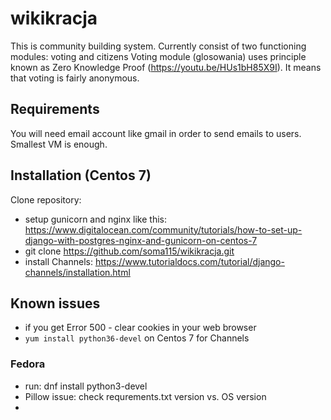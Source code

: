 # wikikracja
This is community building system. Currently consist of two functioning modules: voting and citizens
Voting module (glosowania) uses principle known as Zero Knowledge Proof (https://youtu.be/HUs1bH85X9I). It means that voting is fairly anonymous.

## Requirements
You will need email account like gmail in order to send emails to users.
Smallest VM is enough. 

## Installation (Centos 7)
Clone repository:
- setup gunicorn and nginx like this: https://www.digitalocean.com/community/tutorials/how-to-set-up-django-with-postgres-nginx-and-gunicorn-on-centos-7
- git clone https://github.com/soma115/wikikracja.git
- install Channels: https://www.tutorialdocs.com/tutorial/django-channels/installation.html

## Known issues
- if you get Error 500 - clear cookies in your web browser
- `yum install python36-devel` on Centos 7 for Channels

### Fedora
- run: dnf install python3-devel
- Pillow issue: check requrements.txt version vs. OS version
- 
